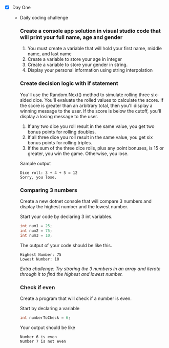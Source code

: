 - [x] Day One 
    - Daily coding challenge
        ### Create a console app solution in visual studio code that will print your full name, age and gender

        1. You must create a variable that will hold your first name, middle name, and last name
        2. Create a variable to store your age in integer
        3. Create a variable to store your gender in string.
        4. Display your personal information using string interpolation
            
        ### Create decision logic with if statement
            
        You'll use the Random.Next() method to simulate rolling three six-sided dice. You'll evaluate the rolled values to calculate the score. If the score is greater than an arbitrary total, then you'll display a winning message to the user. If the score is below the cutoff, you'll display a losing message to the user.

        1. If any two dice you roll result in the same value, you get two bonus points for rolling doubles.
        2. If all three dice you roll result in the same value, you get six bonus points for rolling triples.
        3. If the sum of the three dice rolls, plus any point bonuses, is 15 or greater, you win the game. Otherwise, you lose.

        Sample output
        ```
        Dice roll: 3 + 4 + 5 = 12
        Sorry, you lose.
        ```
        
        ### Comparing 3 numbers

        Create a new dotnet console that will compare 3 numbers and display the highest number and the lowest number.

        Start your code by declaring 3 int variables.

        ```c#
        int num1 = 25;
        int num2 = 75;
        int num3 = 10;
        ```
        The output of your code should be like this.
        ```
        Highest Number: 75
        Lowest Number: 10
        ```

        *Extra challenge: Try stroring the 3 numbers in an array and iterate through it to find the highest and lowest number.*

        ### Check if even

        Create a program that will check if a number is even.

        Start by declaring a variable
        ```c#
        int numberToCheck = 6;
        ```
        Your output should be like
        ```
        Number 6 is even
        Number 7 is not even
        ```